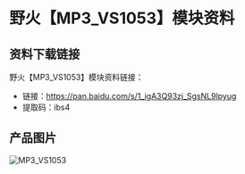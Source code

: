 [](野火【MP3_VS1053】模块资料)

# 野火【MP3_VS1053】模块资料

## 资料下载链接
野火【MP3_VS1053】模块资料链接：
* 链接：https://pan.baidu.com/s/1_igA3Q93zj_SgsNL9lpyug 
* 提取码：ibs4 


## 产品图片
![MP3_VS1053](https://raw.githubusercontent.com/wiki/Embdefire/products/images/模块产品/音频模块/MP3_VS1053.jpg)